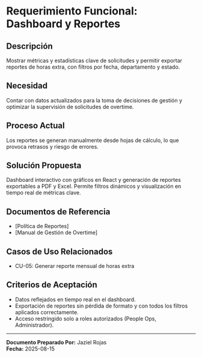 # Requerimiento Funcional: Dashboard y Reportes

## Descripción

Mostrar métricas y estadísticas clave de solicitudes y permitir exportar reportes de horas extra, con filtros por fecha, departamento y estado.

## Necesidad

Contar con datos actualizados para la toma de decisiones de gestión y optimizar la supervisión de solicitudes de overtime.

## Proceso Actual

Los reportes se generan manualmente desde hojas de cálculo, lo que provoca retrasos y riesgo de errores.

## Solución Propuesta

Dashboard interactivo con gráficos en React y generación de reportes exportables a PDF y Excel. Permite filtros dinámicos y visualización en tiempo real de métricas clave.

## Documentos de Referencia

- [Política de Reportes]  
- [Manual de Gestión de Overtime]  

## Casos de Uso Relacionados

- CU-05: Generar reporte mensual de horas extra  

## Criterios de Aceptación

- Datos reflejados en tiempo real en el dashboard.  
- Exportación de reportes sin pérdida de formato y con todos los filtros aplicados correctamente.  
- Acceso restringido solo a roles autorizados (People Ops, Administrador).

---

**Documento Preparado Por:** Jaziel Rojas  
**Fecha:** 2025-08-15
